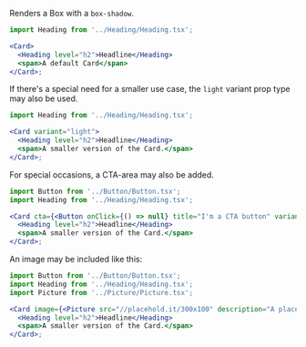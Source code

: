 Renders a Box with a `box-shadow`.

```jsx
import Heading from '../Heading/Heading.tsx';

<Card>
  <Heading level="h2">Headline</Heading>
  <span>A default Card</span>
</Card>;
```

If there's a special need for a smaller use case, the `light` variant prop type may also be used.

```jsx
import Heading from '../Heading/Heading.tsx';

<Card variant="light">
  <Heading level="h2">Headline</Heading>
  <span>A smaller version of the Card.</span>
</Card>;
```

For special occasions, a CTA-area may also be added.

```jsx
import Button from '../Button/Button.tsx';
import Heading from '../Heading/Heading.tsx';

<Card cta={<Button onClick={() => null} title="I'm a CTA button" variant="light" />} variant="light">
  <Heading level="h2">Headline</Heading>
  <span>A smaller version of the Card.</span>
</Card>;
```

An image may be included like this:

```jsx
import Button from '../Button/Button.tsx';
import Heading from '../Heading/Heading.tsx';
import Picture from '../Picture/Picture.tsx';

<Card image={<Picture src="//placehold.it/300x100" description="A placeholder" />}>
  <Heading level="h2">Headline</Heading>
  <span>A smaller version of the Card.</span>
</Card>;
```

